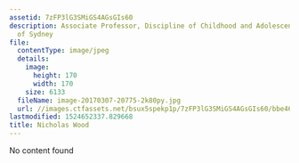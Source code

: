 ```yaml
---
assetid: 7zFP3lG3SMiGS4AGsGIs60
description: Associate Professor, Discipline of Childhood and Adolescent Health, University
  of Sydney
file:
  contentType: image/jpeg
  details:
    image:
      height: 170
      width: 170
    size: 6133
  fileName: image-20170307-20775-2k80py.jpg
  url: //images.ctfassets.net/bsux5spekp1p/7zFP3lG3SMiGS4AGsGIs60/bbe46eca8e91a0bfba7e3668288b3296/image-20170307-20775-2k80py.jpg
lastmodified: 1524652337.829668
title: Nicholas Wood
---
```

No content found